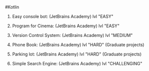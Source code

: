 #Kotlin

1. Easy console bot: (JetBrains Academy) lvl "EASY"

2. Program for Cinema: (JetBrains Academy) lvl "EASY"

3. Version Control System: (JetBrains Academy) lvl "MEDIUM"

4. Phone Book: (JetBrains Academy) lvl "HARD" (Graduate projects)

5. Parking lot: (JetBrains Academy) lvl "HARD" (Graduate projects)

6. Simple Search Engine: (JetBrains Academy) lvl "CHALLENGING"

